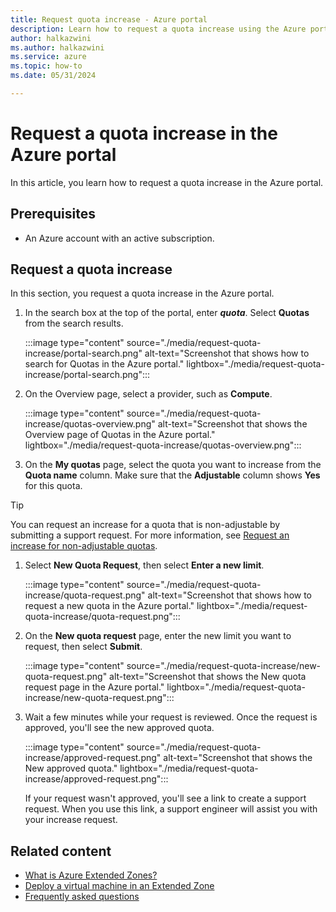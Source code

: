 ```yaml
---
title: Request quota increase - Azure portal
description: Learn how to request a quota increase using the Azure portal.
author: halkazwini
ms.author: halkazwini
ms.service: azure
ms.topic: how-to
ms.date: 05/31/2024

---
```


# Request a quota increase in the Azure portal

In this article, you learn how to request a quota increase in the Azure portal.

## Prerequisites

- An Azure account with an active subscription.

## Request a quota increase

In this section, you request a quota increase in the Azure portal.

1. In the search box at the top of the portal, enter ***quota***. Select **Quotas** from the search results.

    :::image type="content" source="./media/request-quota-increase/portal-search.png" alt-text="Screenshot that shows how to search for Quotas in the Azure portal." lightbox="./media/request-quota-increase/portal-search.png":::

1. On the Overview page, select a provider, such as **Compute**.

    :::image type="content" source="./media/request-quota-increase/quotas-overview.png" alt-text="Screenshot that shows the Overview page of Quotas in the Azure portal." lightbox="./media/request-quota-increase/quotas-overview.png":::

1. On the **My quotas** page, select the quota you want to increase from the **Quota name** column. Make sure that the **Adjustable** column shows **Yes** for this quota.

> [!TIP]
> You can request an increase for a quota that is non-adjustable by submitting a support request. For more information, see [Request an increase for non-adjustable quotas](../quotas/per-vm-quota-requests.md#request-an-increase-for-non-adjustable-quotas).

1. Select **New Quota Request**, then select **Enter a new limit**.

    :::image type="content" source="./media/request-quota-increase/quota-request.png" alt-text="Screenshot that shows how to request a new quota in the Azure portal." lightbox="./media/request-quota-increase/quota-request.png":::

1. On the **New quota request** page, enter the new limit you want to request, then select **Submit**.

    :::image type="content" source="./media/request-quota-increase/new-quota-request.png" alt-text="Screenshot that shows the New quota request page in the Azure portal." lightbox="./media/request-quota-increase/new-quota-request.png":::

1. Wait a few minutes while your request is reviewed. Once the request is approved, you'll see the new approved quota.

    :::image type="content" source="./media/request-quota-increase/approved-request.png" alt-text="Screenshot that shows the New approved quota." lightbox="./media/request-quota-increase/approved-request.png":::
    
    If your request wasn't approved, you'll see a link to create a support request. When you use this link, a support engineer will assist you with your increase request.

## Related content

- [What is Azure Extended Zones?](overview.md)
- [Deploy a virtual machine in an Extended Zone](deploy-vm-portal.md)
- [Frequently asked questions](faq.md)
